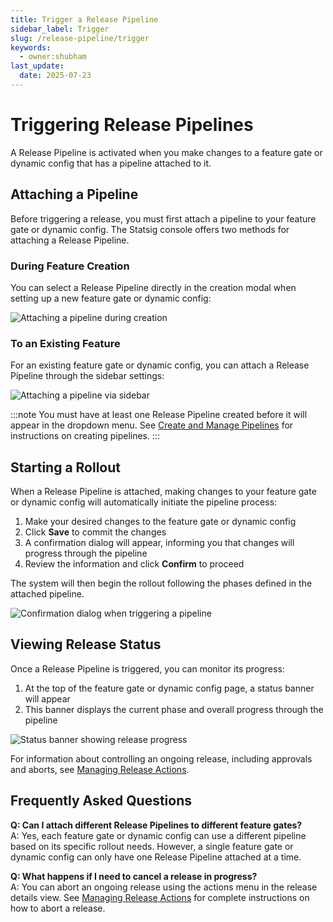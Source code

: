 ```yaml
---
title: Trigger a Release Pipeline
sidebar_label: Trigger
slug: /release-pipeline/trigger
keywords:
  - owner:shubham
last_update:
  date: 2025-07-23
---
```


# Triggering Release Pipelines

A Release Pipeline is activated when you make changes to a feature gate or dynamic config that has a pipeline attached to it.

## Attaching a Pipeline

Before triggering a release, you must first attach a pipeline to your feature gate or dynamic config. The Statsig console offers two methods for attaching a Release Pipeline.

### During Feature Creation

You can select a Release Pipeline directly in the creation modal when setting up a new feature gate or dynamic config:

![Attaching a pipeline during creation](/img/release-pipeline/modal-attach.png)

### To an Existing Feature

For an existing feature gate or dynamic config, you can attach a Release Pipeline through the sidebar settings:

![Attaching a pipeline via sidebar](/img/release-pipeline/sidebar-attach.png)

:::note
You must have at least one Release Pipeline created before it will appear in the dropdown menu. See [Create and Manage Pipelines](/release-pipeline/create-and-manage) for instructions on creating pipelines.
:::

## Starting a Rollout

When a Release Pipeline is attached, making changes to your feature gate or dynamic config will automatically initiate the pipeline process:

1. Make your desired changes to the feature gate or dynamic config
2. Click **Save** to commit the changes
3. A confirmation dialog will appear, informing you that changes will progress through the pipeline
4. Review the information and click **Confirm** to proceed

The system will then begin the rollout following the phases defined in the attached pipeline.

![Confirmation dialog when triggering a pipeline](/img/release-pipeline/trigger.png)

## Viewing Release Status

Once a Release Pipeline is triggered, you can monitor its progress:

1. At the top of the feature gate or dynamic config page, a status banner will appear
2. This banner displays the current phase and overall progress through the pipeline

![Status banner showing release progress](/img/release-pipeline/view-status.png)

For information about controlling an ongoing release, including approvals and aborts, see [Managing Release Actions](/release-pipeline/actions).

## Frequently Asked Questions

**Q: Can I attach different Release Pipelines to different feature gates?**  
A: Yes, each feature gate or dynamic config can use a different pipeline based on its specific rollout needs. However, a single feature gate or dynamic config can only have one Release Pipeline attached at a time.

**Q: What happens if I need to cancel a release in progress?**  
A: You can abort an ongoing release using the actions menu in the release details view. See [Managing Release Actions](/release-pipeline/actions) for complete instructions on how to abort a release.

